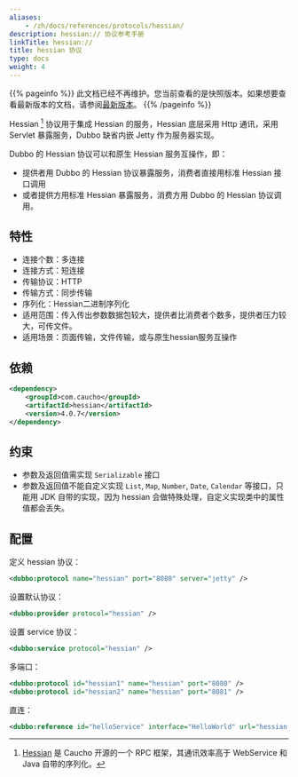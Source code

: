 ```yaml
---
aliases:
    - /zh/docs/references/protocols/hessian/
description: hessian:// 协议参考手册
linkTitle: hessian://
title: hessian 协议
type: docs
weight: 4
---
```



{{% pageinfo %}} 此文档已经不再维护。您当前查看的是快照版本。如果想要查看最新版本的文档，请参阅[最新版本](/zh-cn/docs3-v2/java-sdk/reference-manual/protocol/hessian/)。
{{% /pageinfo %}}

Hessian [^1] 协议用于集成 Hessian 的服务，Hessian 底层采用 Http 通讯，采用 Servlet 暴露服务，Dubbo 缺省内嵌 Jetty 作为服务器实现。

Dubbo 的 Hessian 协议可以和原生 Hessian 服务互操作，即：

* 提供者用 Dubbo 的 Hessian 协议暴露服务，消费者直接用标准 Hessian 接口调用
* 或者提供方用标准 Hessian 暴露服务，消费方用 Dubbo 的 Hessian 协议调用。

## 特性

* 连接个数：多连接
* 连接方式：短连接
* 传输协议：HTTP
* 传输方式：同步传输
* 序列化：Hessian二进制序列化
* 适用范围：传入传出参数数据包较大，提供者比消费者个数多，提供者压力较大，可传文件。
* 适用场景：页面传输，文件传输，或与原生hessian服务互操作

## 依赖

```xml
<dependency>
    <groupId>com.caucho</groupId>
    <artifactId>hessian</artifactId>
    <version>4.0.7</version>
</dependency>
```

## 约束

* 参数及返回值需实现 `Serializable` 接口
* 参数及返回值不能自定义实现 `List`, `Map`, `Number`, `Date`, `Calendar` 等接口，只能用 JDK 自带的实现，因为 hessian 会做特殊处理，自定义实现类中的属性值都会丢失。

## 配置

定义 hessian 协议：

```xml
<dubbo:protocol name="hessian" port="8080" server="jetty" />
```

设置默认协议：

```xml
<dubbo:provider protocol="hessian" />
```

设置 service 协议：

```xml
<dubbo:service protocol="hessian" />
```

多端口：

```xml
<dubbo:protocol id="hessian1" name="hessian" port="8080" />
<dubbo:protocol id="hessian2" name="hessian" port="8081" />
```

直连：

```xml
<dubbo:reference id="helloService" interface="HelloWorld" url="hessian://10.20.153.10:8080/helloWorld" />
```

[^1]: [Hessian](http://hessian.caucho.com) 是 Caucho 开源的一个 RPC 框架，其通讯效率高于 WebService 和 Java 自带的序列化。